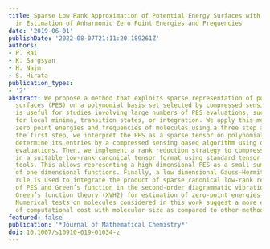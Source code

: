 ```yaml
---
title: Sparse Low Rank Approximation of Potential Energy Surfaces with Applications
  in Estimation of Anharmonic Zero Point Energies and Frequencies
date: '2019-06-01'
publishDate: '2022-08-07T21:11:20.189261Z'
authors:
- P. Rai
- K. Sargsyan
- H. Najm
- S. Hirata
publication_types:
- '2'
abstract: We propose a method that exploits sparse representation of potential energy
  surfaces (PES) on a polynomial basis set selected by compressed sensing. The method
  is useful for studies involving large numbers of PES evaluations, such as the search
  for local minima, transition states, or integration. We apply this method for estimating
  zero point energies and frequencies of molecules using a three step approach. In
  the first step, we interpret the PES as a sparse tensor on polynomial basis and
  determine its entries by a compressed sensing based algorithm using only a few PES
  evaluations. Then, we implement a rank reduction strategy to compress this tensor
  in a suitable low-rank canonical tensor format using standard tensor compression
  tools. This allows representing a high dimensional PES as a small sum of products
  of one dimensional functions. Finally, a low dimensional Gauss–Hermite quadrature
  rule is used to integrate the product of sparse canonical low-rank representation
  of PES and Green’s function in the second-order diagrammatic vibrational many-body
  Green’s function theory (XVH2) for estimation of zero-point energies and frequencies.
  Numerical tests on molecules considered in this work suggest a more efficient scaling
  of computational cost with molecular size as compared to other methods.
featured: false
publication: '*Journal of Mathematical Chemistry*'
doi: 10.1007/s10910-019-01034-z
---
```


